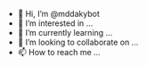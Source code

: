 - 👋 Hi, I’m @mddakybot
- 👀 I’m interested in ...
- 🌱 I’m currently learning ...
- 💞️ I’m looking to collaborate on ...
- 📫 How to reach me ...

<!---
mddakybot/mddakybot is a ✨ special ✨ repository because its `README.md` (this file) appears on your GitHub profile.
You can click the Preview link to take a look at your changes.
--->
